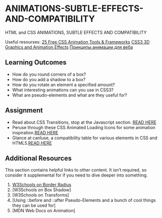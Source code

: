 # ANIMATIONS-SUBTLE-EFFECTS-AND-COMPATIBILITY
HTML and CSS ANIMATIONS, SUBTLE EFFECTS AND COMPATIBILITY

Useful resourses: 
[25 Free CSS Animation Tools & Frameworks](https://speckyboy.com/css-animation/)
[CSS3 3D Graphics and Animation Effects](https://www.youtube.com/watch?v=sI92lKPJr-E)
[Принципы анимации для веба](https://habr.com/ru/company/htmlacademy/blog/255583/)
## Learning Outcomes
- How do you round corners of a box?
- How do you add a shadow to a box?
- How do you rotate an element a specified amount?
- What interesting animations can you use in CSS3?
- What are pseudo-elements and what are they useful for?
## Assignment
- Read about CSS Transitions, stop at the Javascript section. [READ HERE](https://developer.mozilla.org/en-US/docs/Web/CSS/CSS_Transitions/Using_CSS_transitions)
- Peruse through these CSS Animated Loading Icons for some animation inspiration.[READ HERE](https://tobiasahlin.com/spinkit/)
- Glance at canIuse, a compatibility table for various elements in CSS and HTML5.[READ HERE](https://caniuse.com/)
## Additional Resources
This section contains helpful links to other content. 
It isn’t required, so consider it supplemental for if you need to dive deeper into something.

1. [W3Schools on Border Radius]()
2. [W3Schools on Box Shadow]
3. [W3Schools on Transforms]
4. [Using ::before and ::after Pseudo-Elements and a bunch of cool things they can be used for]
5. [MDN Web Docs on Animation]
